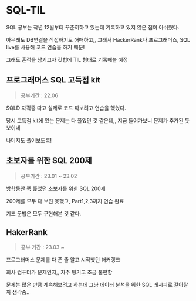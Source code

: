 # SQL-TIL
SQL 공부는 작년 12월부터 꾸준히하고 있는데 기록하고 있지 않은 점이 아쉬웠다.

아무래도 DB연결을 직접하기도 애매하고,, 그래서 HackerRank나 프로그래머스, SQL live를 사용해 코드 연습을 하기 때문!

그래도 흔적을 남기고자 깃헙에 TIL 형태로 기록해볼 예정


## 프로그래머스 SQL 고득점 kit
> 공부기간 : 22.06 

SQLD 자격증 따고 실제로 코드 짜보려고 연습을 했었다.

당시 고득점 kit에 있는 문제는 다 풀었던 것 같은데,, 지금 들어가보니 문제가 추가된 듯 보이네

나머지도 풀어보도록!


## 초보자를 위한 SQL 200제
> 공부기간 : 23.01 ~ 23.02

방학동안 쭉 훑었던 초보자를 위한 SQL 200제

200제를 모두 다 보진 못했고, Part1,2,3까지 연습 완료

기초 문법은 모두 구현해본 것 같다.


## HakerRank
> 공부 기간 : 23.03 ~

프로그래머스 문제를 다 푼 줄 알고 시작했던 해커랭크

회사 컴퓨터가 문제인지,, 자주 튕기고 조금 불편함

문제는 많은 만큼 계속해보려고 하는데 그냥 데이터 분석을 위한 SQL 레시피로 갈아탈까 생각중..


